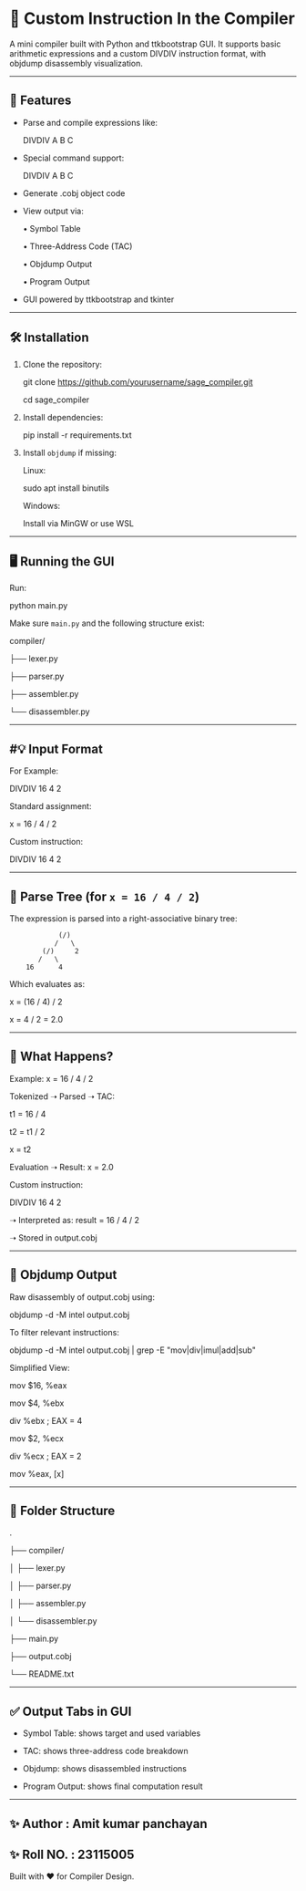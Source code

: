 🧠 Custom Instruction In the Compiler
============================================

A mini compiler built with Python and ttkbootstrap GUI. It supports basic arithmetic expressions and a custom DIVDIV instruction format, with objdump disassembly visualization.

--------------------------
🚀 Features
--------------------------
- Parse and compile expressions like:

  DIVDIV A B C
  
- Special command support:

  DIVDIV A B C
  
- Generate .cobj object code
  
- View output via:
  
  • Symbol Table

  • Three-Address Code (TAC)
  
  • Objdump Output
  
  • Program Output
  
- GUI powered by ttkbootstrap and tkinter

--------------------------
🛠️ Installation
--------------------------
1. Clone the repository:
   
   git clone https://github.com/yourusername/sage_compiler.git
   
   cd sage_compiler

2. Install dependencies:
   
   pip install -r requirements.txt

3. Install `objdump` if missing:
   
   Linux:
   
     sudo apt install binutils
   
   Windows:
   
     Install via MinGW or use WSL

--------------------------
🖥️ Running the GUI
--------------------------

Run:

   python main.py

Make sure `main.py` and the following structure exist:

   compiler/

   ├── lexer.py
   
   ├── parser.py
   
   ├── assembler.py
   
   └── disassembler.py

--------------------------
#💡 Input Format
--------------------------

For Example:

DIVDIV 16 4 2

Standard assignment:

   x = 16 / 4 / 2

Custom instruction:

   DIVDIV 16 4 2

--------------------------
🌳 Parse Tree (for `x = 16 / 4 / 2`)
--------------------------

The expression is parsed into a right-associative binary tree:

                (/)
               /   \
            (/)     2
           /   \
        16      4

Which evaluates as:

   x = (16 / 4) / 2
   
   x = 4 / 2 = 2.0

--------------------------
🧠 What Happens?
--------------------------

Example: x = 16 / 4 / 2

Tokenized ➝ Parsed ➝ TAC:

   t1 = 16 / 4
   
   t2 = t1 / 2
   
   x = t2

Evaluation ➝ Result: x = 2.0

Custom instruction:

   DIVDIV 16 4 2
   
   ➝ Interpreted as: result = 16 / 4 / 2
   
   ➝ Stored in output.cobj

--------------------------
🔬 Objdump Output
--------------------------

Raw disassembly of output.cobj using:

   objdump -d -M intel output.cobj

To filter relevant instructions:

   objdump -d -M intel output.cobj | grep -E "mov|div|imul|add|sub"

Simplified View:

   mov $16, %eax
   
   mov $4, %ebx
   
   div %ebx       ; EAX = 4
   
   mov $2, %ecx
   
   div %ecx       ; EAX = 2
   
   mov %eax, [x]

--------------------------
📂 Folder Structure
--------------------------
.

├── compiler/

│   ├── lexer.py

│   ├── parser.py

│   ├── assembler.py

│   └── disassembler.py

├── main.py

├── output.cobj

└── README.txt

--------------------------
✅ Output Tabs in GUI
--------------------------

- Symbol Table: shows target and used variables
  
- TAC: shows three-address code breakdown
  
- Objdump: shows disassembled instructions
  
- Program Output: shows final computation result

--------------------------
✨ Author : Amit kumar panchayan
--------------------------
✨ Roll NO. : 23115005
--------------------------
Built with ❤️ for Compiler Design.
